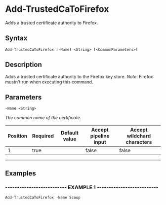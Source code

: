 

# Add-TrustedCaToFirefox

Adds a trusted certificate authority to Firefox.
## Syntax

    Add-TrustedCaToFirefox [-Name] <String> [<CommonParameters>]


## Description

Adds a trusted certificate authority to the Firefox key store.
*Note*: Firefox mustn't run when executing this command.





## Parameters

    
    -Name <String>
_The common name of the certificate._

| Position | Required | Default value | Accept pipeline input | Accept wildchard characters |
| -------- | -------- | ------------- | --------------------- | --------------------------- |
| 1 | true |  | false | false |


----

    

## Examples

### -------------------------- EXAMPLE 1 --------------------------
    Add-TrustedCaToFirefox -Name Scoop































